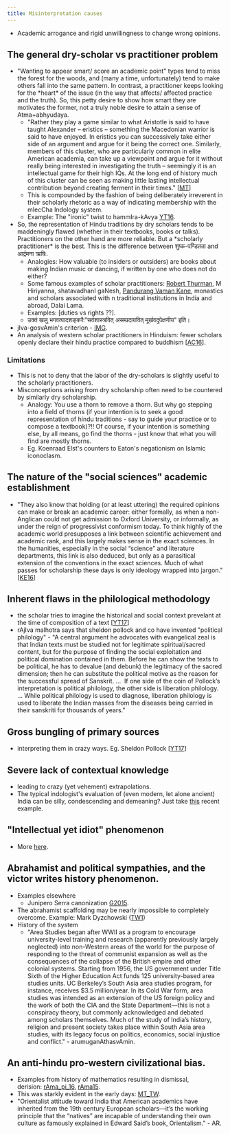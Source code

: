 ```yaml
---
title: Misinterpretation causes
---
```


- Academic arrogance and rigid unwillingness to change wrong opinions.

## The general dry-scholar vs practitioner problem
- "Wanting to appear smart/ score an academic point" types tend to miss the forest for the woods, and (many a time, unfortunately) tend to make others fall into the same pattern. In contrast, a practitioner keeps looking for the \*heart\* of the issue (in the way that affects/ affected practice and the truth). So, this petty desire to show how smart they are motivates the former, not a truly noble desire to attain a sense of Atma+abhyudaya.
    - "Rather they play a game similar to what Aristotle is said to have taught Alexander – eristics – something the Macedonian warrior is said to have enjoyed. In eristics you can successively take either side of an argument and argue for it being the correct one. Similarly, members of this cluster, who are particularly common in elite American academia, can take up a viewpoint and argue for it without really being interested in investigating the truth – seemingly it is an intellectual game for their high IQs. At the long end of history much of this cluster can be seen as making little lasting intellectual contribution beyond creating ferment in their times." \[[MT](https://manasataramgini.wordpress.com/2016/08/15/in-the-gray-zone/)\]
    - This is compounded by the fashion of being deliberately irreverent in their scholarly rhetoric as a way of indicating membership with the mlecCha Indology system.
    - Example: The "ironic" twist to hammIra-kAvya [YT16](https://www.youtube.com/watch?v=lPV8CpV1bSc#t=15).
- So, the representation of Hindu traditions by dry scholars tends to be maddeningly flawed (whether in their textbooks, books or talks). Practitioners on the other hand are more reliable. But a \*scholarly practitioner\* is the best. This is the difference between शुष्क-पण्डितता and आर्द्रमना ऋषिः.
    - Analogies: How valuable (to insiders or outsiders) are books about making Indian music or dancing, if written by one who does not do either?
    - Some famous examples of scholar practitioners: [Robert Thurman](https://www.facebook.com/Robert.A.F.Thurman?hc_location=ufi), M Hiriyanna, shatavadhanI gaNesh, [Pandurang Vaman Kane](https://www.facebook.com/pages/Pandurang-Vaman-Kane/109228925762949?hc_location=ufi), monastics and scholars associated with n traditional institutions in India and abroad, Dalai Lama.
    - Examples: \[duties vs rights ??\].
    - उक्तं खलु भगवत्पादशङ्करैः"सर्वशास्त्रवित् असम्प्रदायवित् मूर्खवदुपेक्षणीय" इति। 
- jIva-gosvAmin's criterion - [IMG](http://i.imgur.com/mTJIsQD.png).
- An analysis of western scholar practitioners in Hinduism: fewer scholars openly declare their hindu practice compared to buddhism \[[AC16](https://www.academia.edu/11637543/Asymmetrical_Religious_Commitments_Religious_Practice_Identity_and_Self-Presentation_among_Western_Scholars_of_Hinduism_and_Buddhism)\].

### Limitations
- This is not to deny that the labor of the dry-scholars is slightly useful to the scholarly practitioners.
- Misconceptions arising from dry scholarship often need to be countered by similarly dry scholarship.
    - Analogy: You use a thorn to remove a thorn. But why go stepping into a field of thorns (if your intention is to seek a good representation of hindu traditions - say to guide your practice or to compose a textbook)?!! Of course, if your intention is something else, by all means, go find the thorns - just know that what you will find are mostly thorns.
    - Eg. Koenraad Elst's counters to Eaton's negationism on Islamic iconoclasm.

## The nature of the "social sciences" academic establishment
- "They also know that holding (or at least uttering) the required opinions can make or break an academic career: either formally, as when a non-Anglican could not get admission to Oxford University, or informally, as under the reign of progressivist conformism today. To think highly of the academic world presupposes a link between scientific achievement and academic rank, and this largely makes sense in the exact sciences. In the humanities, especially in the social “science” and literature departments, this link is also deduced, but only as a parasitical extension of the conventions in the exact sciences. Much of what passes for scholarship these days is only ideology wrapped into jargon." \[[KE16](http://www.pragyata.com/mag/academic-bullies-278)\]

## Inherent flaws in the philological methodology
- the scholar tries to imagine the historical and social context prevelant at the time of composition of a text \[[YT17](https://youtu.be/edQr4IJQuEg?t=428)\]
- rAjIva malhotra says that sheldon pollock and co have invented "political philology" - "A central argument he advocates with evangelical zeal is that Indian texts must be studied not for legitimate spiritual/sacred content, but for the purpose of finding the social exploitation and political domination contained in them. Before he can show the texts to be political, he has to devalue (and debunk) the legitimacy of the sacred dimension; then he can substitute the political motive as the reason for the successful spread of Sanskrit. ...  If one side of the coin of Pollock’s interpretation is political philology, the other side is liberation philology. ... While political philology is used to diagnose, liberation philology is used to liberate the Indian masses from the diseases being carried in their sanskriti for thousands of years." 

## Gross bungling of primary sources
- interpreting them in crazy ways. Eg. Sheldon Pollock \[[YT17](https://youtu.be/vaRCmUwpmNk?t=334)\]

## Severe lack of contextual knowledge
- leading to crazy (yet vehement) extrapolations.
- The typical indologist's evaluation of (even modern, let alone ancient) India can be silly, condescending and demeaning? Just take [this](http://list.indology.info/pipermail/indology_list.indology.info/2016-March/042887.html) recent example.

## "Intellectual yet idiot" phenomenon
- More [here](../../iyi/intro/).

## Abrahamist and political sympathies, and the victor writes history phenomenon.
- Examples elsewhere
    - Junipero Serra canonization [G2015](http://www.theguardian.com/commentisfree/2015/sep/22/pope-grant-sainthood-brutal-missionary).
- The abrahamist scaffolding may be nearly impossible to completely overcome. Example: Mark Dyzchowski ([TW1](https://twitter.com/Vajrakila/status/706496656942891009))
- History of the system
    - "Area Studies began after WWII as a program to encourage university-level training and research (apparently previously largely neglected) into non-Western areas of the world for the purpose of responding to the threat of communist expansion as well as the consequences of the collapse of the British empire and other colonial systems. Starting from 1956, the US government under Title Sixth of the Higher Education Act funds 125 university-based area studies units. UC Berkeley’s South Asia area studies program, for instance, receives $3.5 million/year. In its Cold War form, area studies was intended as an extension of the US foreign policy and the work of both the CIA and the State Department—this is not a conspiracy theory, but commonly acknowledged and debated among scholars themselves. Much of the study of India’s history, religion and present society takes place within South Asia area studies, with its legacy focus on politics, economics, social injustice and conflict." - arumuganAthasvAmin.

## An anti-hindu pro-western civilizational bias.
- Examples from history of mathematics resulting in dismissal, derision: [rAma\_pi\_16](https://www.youtube.com/watch?v=dam2rZos5Zo#t=74), [rAma15](https://www.youtube.com/watch?v=hh_h2R4mkbc).
- This was starkly evident in the early days: [MT_TW](https://twitter.com/blog_supplement/status/707818465801986048/photo/1).
- "Orientalist attitude toward India that American academics have inherited from the 19th century European scholars—it’s the working principle that the “natives” are incapable of understanding their own culture as famously explained in Edward Said’s book, Orientalism." - AR.
